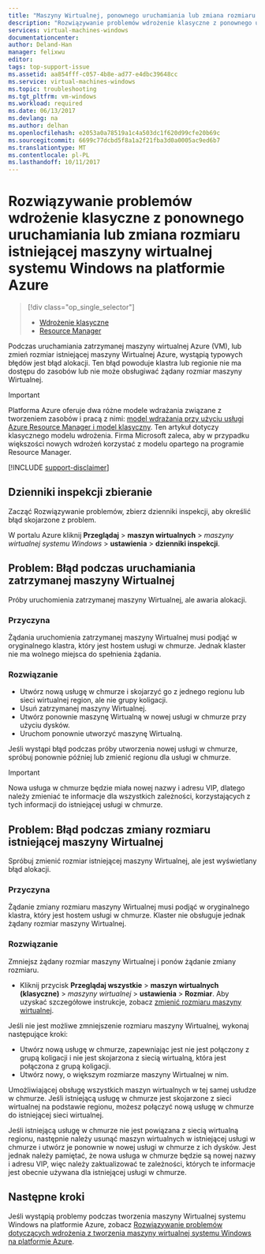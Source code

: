 ```yaml
---
title: "Maszyny Wirtualnej, ponownego uruchamiania lub zmiana rozmiaru problemów | Dokumentacja firmy Microsoft"
description: "Rozwiązywanie problemów wdrożenie klasyczne z ponownego uruchamiania lub zmiana rozmiaru istniejącej maszyny wirtualnej systemu Windows na platformie Azure"
services: virtual-machines-windows
documentationcenter: 
author: Deland-Han
manager: felixwu
editor: 
tags: top-support-issue
ms.assetid: aa854fff-c057-4b8e-ad77-e4dbc39648cc
ms.service: virtual-machines-windows
ms.topic: troubleshooting
ms.tgt_pltfrm: vm-windows
ms.workload: required
ms.date: 06/13/2017
ms.devlang: na
ms.author: delhan
ms.openlocfilehash: e2053a0a78519a1c4a503dc1f620d99cfe20b69c
ms.sourcegitcommit: 6699c77dcbd5f8a1a2f21fba3d0a0005ac9ed6b7
ms.translationtype: MT
ms.contentlocale: pl-PL
ms.lasthandoff: 10/11/2017
---
```

# <a name="troubleshoot-classic-deployment-issues-with-restarting-or-resizing-an-existing-windows-virtual-machine-in-azure"></a>Rozwiązywanie problemów wdrożenie klasyczne z ponownego uruchamiania lub zmiana rozmiaru istniejącej maszyny wirtualnej systemu Windows na platformie Azure
> [!div class="op_single_selector"]
> * [Wdrożenie klasyczne](virtual-machines-windows-classic-restart-resize-error-troubleshooting.md)
> * [Resource Manager](../restart-resize-error-troubleshooting.md?toc=%2fazure%2fvirtual-machines%2fwindows%2ftoc.json)
> 
> 

Podczas uruchamiania zatrzymanej maszyny wirtualnej Azure (VM), lub zmień rozmiar istniejącej maszyny Wirtualnej Azure, wystąpią typowych błędów jest błąd alokacji. Ten błąd powoduje klastra lub regionie nie ma dostępu do zasobów lub nie może obsługiwać żądany rozmiar maszyny Wirtualnej.

> [!IMPORTANT]
> Platforma Azure oferuje dwa różne modele wdrażania związane z tworzeniem zasobów i pracą z nimi: [model wdrażania przy użyciu usługi Azure Resource Manager i model klasyczny](../../../azure-resource-manager/resource-manager-deployment-model.md).  Ten artykuł dotyczy klasycznego modelu wdrożenia. Firma Microsoft zaleca, aby w przypadku większości nowych wdrożeń korzystać z modelu opartego na programie Resource Manager.
> 
> 

[!INCLUDE [support-disclaimer](../../../../includes/support-disclaimer.md)]

## <a name="collect-audit-logs"></a>Dzienniki inspekcji zbieranie
Zacząć Rozwiązywanie problemów, zbierz dzienniki inspekcji, aby określić błąd skojarzone z problem.

W portalu Azure kliknij **Przeglądaj** > **maszyn wirtualnych** > *maszyny wirtualnej systemu Windows* > **ustawienia** > **dzienniki inspekcji**.

## <a name="issue-error-when-starting-a-stopped-vm"></a>Problem: Błąd podczas uruchamiania zatrzymanej maszyny Wirtualnej
Próby uruchomienia zatrzymanej maszyny Wirtualnej, ale awaria alokacji.

### <a name="cause"></a>Przyczyna
Żądania uruchomienia zatrzymanej maszyny Wirtualnej musi podjąć w oryginalnego klastra, który jest hostem usługi w chmurze. Jednak klaster nie ma wolnego miejsca do spełnienia żądania.

### <a name="resolution"></a>Rozwiązanie
* Utwórz nową usługę w chmurze i skojarzyć go z jednego regionu lub sieci wirtualnej region, ale nie grupy koligacji.
* Usuń zatrzymanej maszyny Wirtualnej.
* Utwórz ponownie maszynę Wirtualną w nowej usługi w chmurze przy użyciu dysków.
* Uruchom ponownie utworzyć maszynę Wirtualną.

Jeśli wystąpi błąd podczas próby utworzenia nowej usługi w chmurze, spróbuj ponownie później lub zmienić regionu dla usługi w chmurze.

> [!IMPORTANT]
> Nowa usługa w chmurze będzie miała nowej nazwy i adresu VIP, dlatego należy zmieniać te informacje dla wszystkich zależności, korzystających z tych informacji do istniejącej usługi w chmurze.
> 
> 

## <a name="issue-error-when-resizing-an-existing-vm"></a>Problem: Błąd podczas zmiany rozmiaru istniejącej maszyny Wirtualnej
Spróbuj zmienić rozmiar istniejącej maszyny Wirtualnej, ale jest wyświetlany błąd alokacji.

### <a name="cause"></a>Przyczyna
Żądanie zmiany rozmiaru maszyny Wirtualnej musi podjąć w oryginalnego klastra, który jest hostem usługi w chmurze. Klaster nie obsługuje jednak żądany rozmiar maszyny Wirtualnej.

### <a name="resolution"></a>Rozwiązanie
Zmniejsz żądany rozmiar maszyny Wirtualnej i ponów żądanie zmiany rozmiaru.

* Kliknij przycisk **Przeglądaj wszystkie** > **maszyn wirtualnych (klasyczne)** > *maszyny wirtualnej* > **ustawienia**  >  **Rozmiar**. Aby uzyskać szczegółowe instrukcje, zobacz [zmienić rozmiaru maszyny wirtualnej](https://msdn.microsoft.com/library/dn168976.aspx).

Jeśli nie jest możliwe zmniejszenie rozmiaru maszyny Wirtualnej, wykonaj następujące kroki:

* Utwórz nową usługę w chmurze, zapewniając jest nie jest połączony z grupą koligacji i nie jest skojarzona z siecią wirtualną, która jest połączona z grupą koligacji.
* Utwórz nowy, o większym rozmiarze maszyny Wirtualnej w nim.

Umożliwiającej obsługę wszystkich maszyn wirtualnych w tej samej usłudze w chmurze. Jeśli istniejącą usługę w chmurze jest skojarzone z sieci wirtualnej na podstawie regionu, możesz połączyć nową usługę w chmurze do istniejącej sieci wirtualnej.

Jeśli istniejącą usługę w chmurze nie jest powiązana z siecią wirtualną regionu, następnie należy usunąć maszyn wirtualnych w istniejącej usługi w chmurze i utwórz je ponownie w nowej usługi w chmurze z ich dysków. Jest jednak należy pamiętać, że nowa usługa w chmurze będzie są nowej nazwy i adresu VIP, więc należy zaktualizować te zależności, których te informacje jest obecnie używana dla istniejącej usługi w chmurze.

## <a name="next-steps"></a>Następne kroki
Jeśli wystąpią problemy podczas tworzenia maszyny Wirtualnej systemu Windows na platformie Azure, zobacz [Rozwiązywanie problemów dotyczących wdrożenia z tworzenia maszyny wirtualnej systemu Windows na platformie Azure](../troubleshoot-deployment-new-vm.md?toc=%2fazure%2fvirtual-machines%2fwindows%2ftoc.json).

